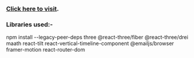 ### [Click here to visit](https://ravi2611gupta.github.io/3d_portfolio).


### Libraries used:-
npm install --legacy-peer-deps three @react-three/fiber @react-three/drei maath react-tilt react-vertical-timeline-component @emailjs/browser framer-motion react-router-dom
